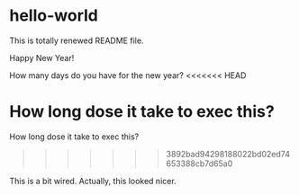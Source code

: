 # hello-world

This is totally renewed README file.

Happy New Year!

How many days do you have for the new year?
<<<<<<< HEAD

How long dose it take to exec this?
=======
How long dose it take to exec this?

>>>>>>> 3892bad94298188022bd02ed74653388cb7d65a0

This is a bit wired.
Actually, this looked nicer.

